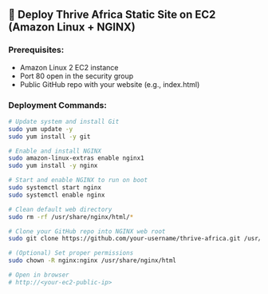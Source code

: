 ## 🚀 Deploy Thrive Africa Static Site on EC2 (Amazon Linux + NGINX)

### Prerequisites:
- Amazon Linux 2 EC2 instance
- Port 80 open in the security group
- Public GitHub repo with your website (e.g., index.html)

### Deployment Commands:

```bash
# Update system and install Git
sudo yum update -y
sudo yum install -y git

# Enable and install NGINX
sudo amazon-linux-extras enable nginx1
sudo yum install -y nginx

# Start and enable NGINX to run on boot
sudo systemctl start nginx
sudo systemctl enable nginx

# Clean default web directory
sudo rm -rf /usr/share/nginx/html/*

# Clone your GitHub repo into NGINX web root
sudo git clone https://github.com/your-username/thrive-africa.git /usr/share/nginx/html

# (Optional) Set proper permissions
sudo chown -R nginx:nginx /usr/share/nginx/html

# Open in browser
# http://<your-ec2-public-ip>

